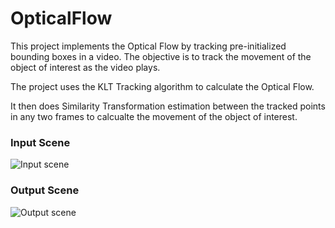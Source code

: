 # OpticalFlow

This project implements the Optical Flow by tracking pre-initialized bounding boxes in a video. The objective is to track the movement of the object of interest as the video plays.

The project uses the KLT Tracking algorithm to calculate the Optical Flow.

It then does Similarity Transformation estimation between the tracked points in any two frames to calcualte the movement of the object of interest. 

### Input Scene ###
![Input scene](https://github.com/ayushgoel24/OpticalFlow/blob/master/input.gif)

### Output Scene ###
![Output scene](https://github.com/ayushgoel24/OpticalFlow/blob/master/result.gif)